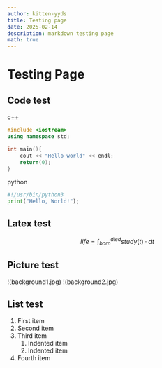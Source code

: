 ```yaml
---
author: kitten-yyds
title: Testing page
date: 2025-02-14
description: markdown testing page
math: true
---
```


# Testing Page
## Code test
c++
```C++
#include <iostream>
using namespace std;

int main(){
    cout << "Hello world" << endl;
    return(0);
}
```

python
```python
#!/usr/bin/python3
print("Hello, World!");
```



## Latex test
$$life=\int_{born}^{died} study(t)·dt$$

## Picture test
!(background1.jpg)
!(background2.jpg)

## List test
1. First item
2. Second item
3. Third item
   1. Indented item
   2. Indented item
4. Fourth item

